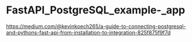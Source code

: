 # FastAPI_PostgreSQL_example-_app



https://medium.com/@kevinkoech265/a-guide-to-connecting-postgresql-and-pythons-fast-api-from-installation-to-integration-825f875f9f7d
